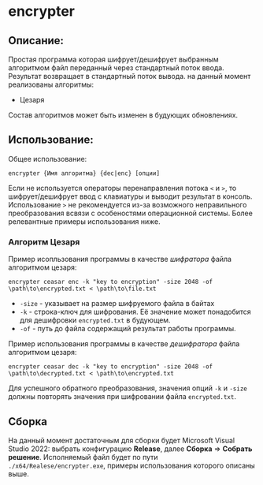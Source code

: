 # encrypter
## Описание:
Простая программа которая шифрует/дешифрует выбранным алгоритмом файл переданный через стандартный поток ввода. Результат возвращает в стандартный поток вывода. на данный момент реализованы алгоритмы:

- Цезаря

Состав алгоритмов может быть изменен в будующих обновлениях.
## Использование:
Общее использование:
```
encrypter {Имя алгоритма} {dec|enc} [опции]
```
Если не используется операторы перенаправления потока `<` и `>`, то шифрует/дешифрует ввод с клавиатуры и выводит результат в консоль. Использование `>` не рекомендуется из-за возможного неправильного преобразования всвязи с особеностями операционной системы. Более релевантные примеры использования ниже.

### Алгоритм Цезаря

Пример исопльзования программы в качестве _шифратора_ файла алгоритмом цезаря:
```
encrypter ceasar enc -k "key to encryption" -size 2048 -of \path\to\encrypted.txt < \path\to\file.txt
```
- `-size` - указывает на размер шифруемого файла в байтах
- `-k` - строка-ключ для шифрования. Её значение может понадобится для дешифровки `encrypted.txt` в будующем.
- `-of` - путь до файла содержащий результат работы программы.

Пример использования программы в качестве _дешифратора_ файла алгоритмом цезаря:
```
encrypter ceasar dec -k "key to encryption" -size 2048 -of \path\to\decrypted.txt < \path\to\encrypted.txt
```
Для успешного обратного преобразования, значения опций `-k` и `-size` должны повторять значения при шифровании файла `encrypted.txt`.

## Сборка
На данный момент достаточным для сборки будет Microsoft Visual Studio 2022: выбрать конфигурацию **Release**, далее **Сборка** =>  **Собрать решение**. Исполняемый файл будет по пути `./x64/Realese/encrypter.exe`, примеры использования которого описаны выше.